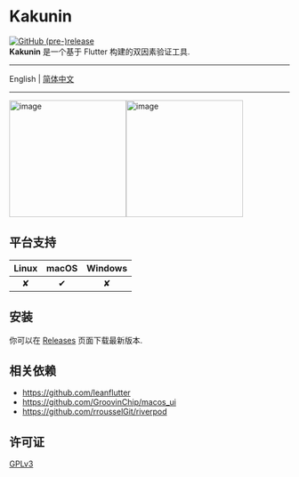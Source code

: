# Kakunin

[![GitHub (pre-)release](https://img.shields.io/github/v/release/zsakvo/Kakunin.svg?include_prereleases&style=flat-square)](https://github.com/zsakvo/Kakunin/releases)  
**Kakunin** 是一个基于 Flutter 构建的双因素验证工具.

---

English | [简体中文](./README-ZH.md)

---

<center align="left"><img width="210" alt="image" src="https://user-images.githubusercontent.com/25399519/213914134-0c5a3fb5-f37a-484a-bb4f-2cd64e84de76.png"><img width="210" alt="image" src="https://user-images.githubusercontent.com/25399519/213914162-15849193-7c68-44db-bd42-cfe75d71b2e6.png"></center>

## 平台支持

| Linux | macOS | Windows |
| :---: | :---: | :-----: |
|   ✘   |   ✔   |    ✘    |

## 安装

你可以在 [Releases](https://github.com/zsakvo/Kakunin/releases/latest) 页面下载最新版本.

## 相关依赖

- https://github.com/leanflutter
- https://github.com/GroovinChip/macos_ui
- https://github.com/rrousselGit/riverpod

## 许可证

[GPLv3](./LICENSE)
